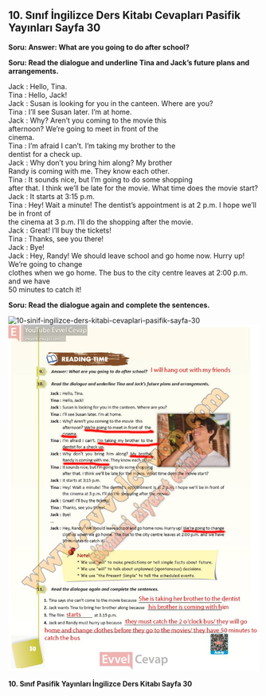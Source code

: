 ## 10. Sınıf İngilizce Ders Kitabı Cevapları Pasifik Yayınları Sayfa 30

**Soru: Answer: What are you going to do after school?**

**Soru: Read the dialogue and underline Tina and Jack’s future plans and arrangements.**

Jack : Hello, Tina.  
 Tina : Hello, Jack!  
 Jack : Susan is looking for you in the canteen. Where are you?  
 Tina : I’ll see Susan later. I’m at home.  
 Jack : Why? Aren’t you coming to the movie this  
 afternoon? We’re going to meet in front of the  
 cinema.  
 Tina : I’m afraid I can’t. I’m taking my brother to the  
 dentist for a check up.  
 Jack : Why don’t you bring him along? My brother  
 Randy is coming with me. They know each other.  
 Tina : It sounds nice, but I’m going to do some shopping  
 after that. I think we’ll be late for the movie. What time does the movie start?  
 Jack : It starts at 3:15 p.m.  
 Tina : Hey! Wait a minute! The dentist’s appointment is at 2 p.m. I hope we’ll be in front of  
 the cinema at 3 p.m. I’ll do the shopping after the movie.  
 Jack : Great! I’ll buy the tickets!  
 Tina : Thanks, see you there!  
 Jack : Bye!  
 Jack : Hey, Randy! We should leave school and go home now. Hurry up! We’re going to change  
 clothes when we go home. The bus to the city centre leaves at 2:00 p.m. and we have  
 50 minutes to catch it!

**Soru: Read the dialogue again and complete the sentences.**

![10-sinif-ingilizce-ders-kitabi-cevaplari-pasifik-sayfa-30]()![10-sinif-ingilizce-ders-kitabi-cevaplari-pasifik-sayfa-30](./image1.webp)

**10. Sınıf Pasifik Yayınları İngilizce Ders Kitabı Sayfa 30**